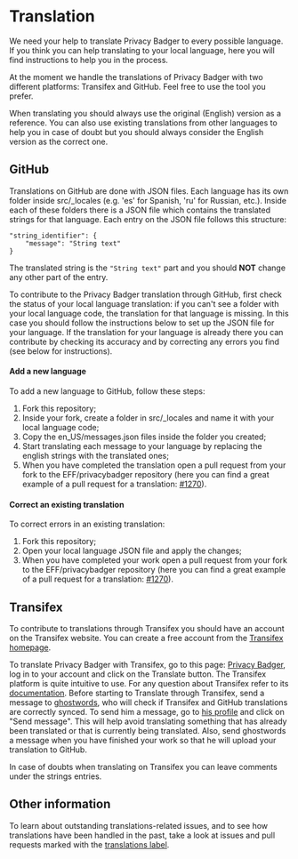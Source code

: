 # Translation

We need your help to translate Privacy Badger to every possible language.
If you think you can help translating to your local language, here you
will find instructions to help you in the process.

At the moment we handle the translations of Privacy Badger with two different
platforms: Transifex and GitHub. Feel free to use the tool you prefer.

When translating you should always use the original (English) version as a 
reference. You can also use existing translations from other languages to help
you in case of doubt but you should always consider the English version as the correct one.

## GitHub

Translations on GitHub are done with JSON files.
Each language has its own folder inside src/_locales (e.g. 'es' for Spanish,
'ru' for Russian, etc.).
Inside each of these folders there is a JSON file which contains the translated
strings for that language. Each entry on the JSON file follows this structure:

    "string_identifier": {
        "message": "String text"
    }
    
The translated string is the `"String text"` part and you should **NOT** change
any other part of the entry.

To contribute to the Privacy Badger translation through GitHub, first check the
status of your local language translation: if you can't see a folder with your 
local language code, the translation for that language is missing. In this case
you should follow the instructions below to set up the JSON file for your language.
If the translation for your language is already there you can contribute by checking
its accuracy and by correcting any errors you find (see below for instructions).

#### Add a new language

To add a new language to GitHub, follow these steps:

1. Fork this repository;
2. Inside your fork, create a folder in src/_locales and name it
with your local language code;
3. Copy the en_US/messages.json files inside the folder you created;
4. Start translating each message to your language by replacing the
english strings with the translated ones;
5. When you have completed the translation open a pull request from
your fork to the EFF/privacybadger repository (here you can find
a great example of a pull request for a translation: [#1270](https://github.com/EFForg/privacybadger/pull/1270)).

#### Correct an existing translation

To correct errors in an existing translation:

1. Fork this repository;
2. Open your local language JSON file and apply the changes;
3. When you have completed your work open a pull request from
your fork to the EFF/privacybadger repository (here you can find
a great example of a pull request for a translation: [#1270](https://github.com/EFForg/privacybadger/pull/1270)).

## Transifex

To contribute to translations through Transifex you should have
an account on the Transifex website. You can create a free account from the 
[Transifex homepage](https://www.transifex.com/).

To translate Privacy Badger with Transifex, go to this page: [Privacy Badger](https://www.transifex.com/eff/privacy-badger/dashboard/), log in to your account and click on the Translate button.
The Transifex platform is quite intuitive to use. For any question about
Transifex refer to its [documentation](https://docs.transifex.com/).
Before starting to Translate through Transifex, send a message to
[ghostwords](https://www.transifex.com/user/profile/ghostwords/),
who will check if Transifex and GitHub translations are correctly
synced. To send him a message, go to [his profile](https://www.transifex.com/user/profile/ghostwords/)
and click on "Send message". This will help avoid translating
something that has already been translated or that is currently being
translated. Also, send ghostwords a message when you have finished your work
so that he will upload your translation to GitHub.

In case of doubts when translating on Transifex you can leave comments
under the strings entries.

## Other information

To learn about outstanding translations-related issues, and to
see how translations have been handled in the past, take a look
at issues and pull requests marked with the [translations label](https://github.com/EFForg/privacybadger/issues?utf8=%E2%9C%93&q=label%3Atranslations%20).
